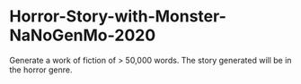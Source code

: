 # Horror-Story-with-Monster-NaNoGenMo-2020
Generate a work of fiction of > 50,000 words. The story generated will be in the horror genre.
